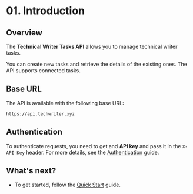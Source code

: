 # 01. Introduction

## Overview

The **Technical Writer Tasks API** allows you to manage technical writer tasks.

You can create new tasks and retrieve the details of the existing ones. The API supports connected tasks.

## Base URL

The API is available with the following base URL:

```http
https://api.techwriter.xyz
```

## Authentication

To authenticate requests, you need to get and **API key** and pass it in the `X-API-Key` header. For more details, see the [Authentication](03-authentication.md) guide.

## What's next?

- To get started, follow the [Quick Start](quick-start.md) guide.